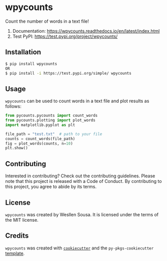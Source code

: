 # wpycounts

Count the number of words in a text file!
1. Documentation: https://wpycounts.readthedocs.io/en/latest/index.html
2. Test PyPI: https://test.pypi.org/project/wpycounts/

## Installation

```bash
$ pip install wpycounts
OR
$ pip install -i https://test.pypi.org/simple/ wpycounts
```

## Usage

`wpycounts` can be used to count words in a text file and plot results
as follows:

```python
from pycounts.pycounts import count_words
from pycounts.plotting import plot_words
import matplotlib.pyplot as plt

file_path = "test.txt"  # path to your file
counts = count_words(file_path)
fig = plot_words(counts, n=10)
plt.show()
```

## Contributing

Interested in contributing? Check out the contributing guidelines. Please note that this project is released with a Code of Conduct. By contributing to this project, you agree to abide by its terms.

## License

`wpycounts` was created by Wesllen Sousa. It is licensed under the terms of the MIT license.

## Credits

`wpycounts` was created with [`cookiecutter`](https://cookiecutter.readthedocs.io/en/latest/) and the `py-pkgs-cookiecutter` [template](https://github.com/py-pkgs/py-pkgs-cookiecutter).
